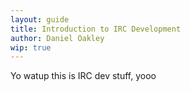 ```yaml
---
layout: guide
title: Introduction to IRC Development
author: Daniel Oakley
wip: true
---
```

Yo watup this is IRC dev stuff, yooo